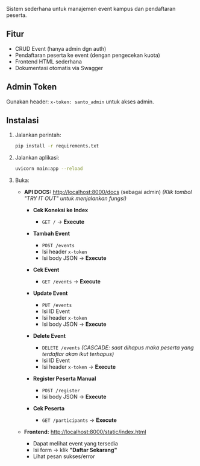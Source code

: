 Sistem sederhana untuk manajemen event kampus dan pendaftaran peserta.

## Fitur
- CRUD Event (hanya admin dgn auth)
- Pendaftaran peserta ke event (dengan pengecekan kuota)
- Frontend HTML sederhana
- Dokumentasi otomatis via Swagger

## Admin Token
Gunakan header: `x-token: santo_admin` untuk akses admin.

## Instalasi

1. Jalankan perintah:

   ```bash
   pip install -r requirements.txt
   ```

2. Jalankan aplikasi:

   ```bash
   uvicorn main:app --reload
   ```

3. Buka:

   * **API DOCS:** [http://localhost:8000/docs](http://localhost:8000/docs) (sebagai admin)
     *(Klik tombol "TRY IT OUT" untuk menjalankan fungsi)*

     * **Cek Koneksi ke Index**

       * `GET /` → **Execute**

     * **Tambah Event**

       * `POST /events`
       * Isi header `x-token`
       * Isi body JSON → **Execute**

     * **Cek Event**

       * `GET /events` → **Execute**

     * **Update Event**

       * `PUT /events`
       * Isi ID Event
       * Isi header `x-token`
       * Isi body JSON → **Execute**

     * **Delete Event**

       * `DELETE /events` *(CASCADE: saat dihapus maka peserta yang terdaftar akan ikut terhapus)*
       * Isi ID Event
       * Isi header `x-token` → **Execute**

     * **Register Peserta Manual**

       * `POST /register`
       * Isi body JSON → **Execute**

     * **Cek Peserta**

       * `GET /participants` → **Execute**

   * **Frontend:** [http://localhost:8000/static/index.html](http://localhost:8000/static/index.html)

     * Dapat melihat event yang tersedia
     * Isi form → klik **"Daftar Sekarang"**
     * Lihat pesan sukses/error


